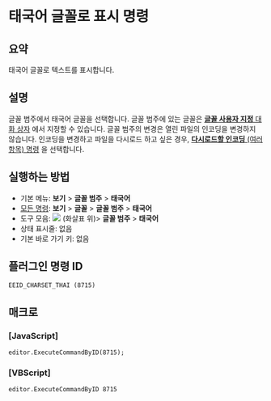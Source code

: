 # 태국어 글꼴로 표시 명령

## 요약

태국어 글꼴로 텍스트를 표시합니다.

## 설명

글꼴 범주에서 태국어 글꼴을 선택합니다.
글꼴 범주에 있는 글꼴은 [**글꼴 사용자 지정** 대화 상자](../../dlg/properties/font/index) 에서
지정할 수 있습니다. 글꼴 범주의 변경은 열린 파일의 인코딩을 변경하지 않습니다.
인코딩을 변경하고 파일을 다시로드 하고 싶은 경우,
[**다시로드할 인코딩** (여러 항목) 명령](../file/file_reload_defined) 을 선택합니다.

## 실행하는 방법

- 기본 메뉴: **보기** \> **글꼴 범주** \> **태국어**
- [모든 명령](../tools/all_commands): **보기** \> **글꼴** \> **글꼴 범주** \> **태국어**
- 도구 모음: ![](../../images/fontpopup..png)
(화살표 위)\> **글꼴 범주** \> **태국어**
- 상태 표시줄: 없음
- 기본 바로 가기 키: 없음

## 플러그인 명령 ID

```
EEID_CHARSET_THAI (8715)
```

## 매크로

### \[JavaScript\]

```
editor.ExecuteCommandByID(8715);
```

### \[VBScript\]

```
editor.ExecuteCommandByID 8715
```

